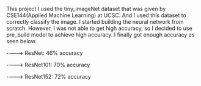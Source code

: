 This project I used the tiny_imageNet dataset that was given by CSE144(Applied Machine Learning) at UCSC. And I used this dataset to correctly classify the image.
I started building the neural network from scratch. However, I was not able to get high accuracy, so I decided to use pre_build model to achieve high accuracy.
I finally got enough accuracy as seen below.

----> ResNet: 46% accuracy

----> ResNet101: 70% accuracy

----> ResNet152: 72% accuracy
